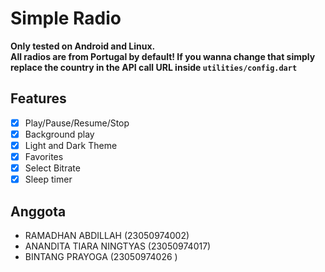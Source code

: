 # Simple Radio
**Only tested on Android and Linux.**  
**All radios are from Portugal by default! If you wanna change that simply replace the country in the API call URL inside `utilities/config.dart`**

## Features

- [x] Play/Pause/Resume/Stop
- [x] Background play
- [x] Light and Dark Theme
- [x] Favorites
- [x] Select Bitrate
- [x] Sleep timer

## Anggota
- RAMADHAN ABDILLAH (23050974002)
- ANANDITA TIARA NINGTYAS (23050974017)
- BINTANG PRAYOGA (23050974026 )


